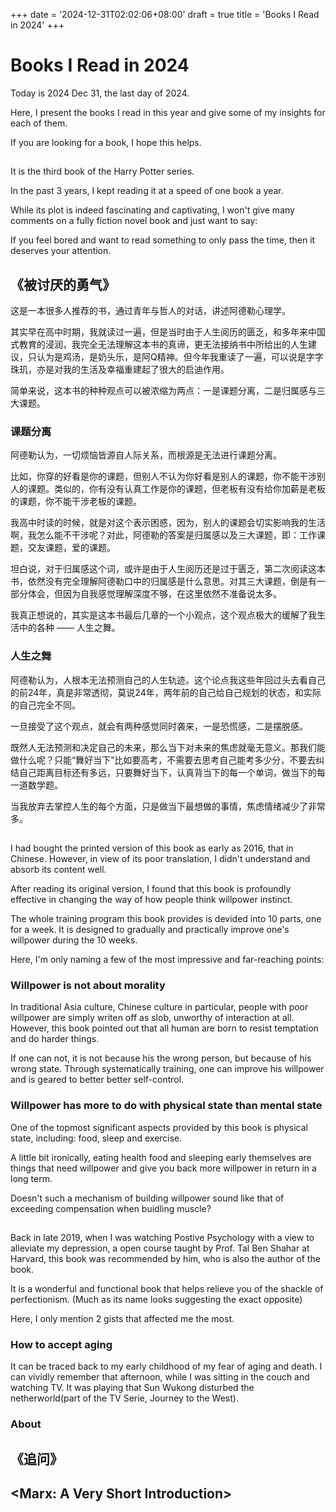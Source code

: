 +++
date = '2024-12-31T02:02:06+08:00'
draft = true
title = 'Books I Read in 2024'
+++
# Books I Read in 2024
Today is 2024 Dec 31, the last day of 2024. 

Here, I present the books I read in this year and give some of my insights for each of them.

If you are looking for a book, I hope this helps.

## <Harry Potter and the Prisoner of Azkaban>

It is the third book of the Harry Potter series.

In the past 3 years, I kept reading it at a speed of one book a year.

While its plot is indeed fascinating and captivating, I won't give many comments on a fully fiction novel book and just want to say:

If you feel bored and want to read something to only pass the time, then it deserves your attention.

## 《被讨厌的勇气》

这是一本很多人推荐的书，通过青年与哲人的对话，讲述阿德勒心理学。

其实早在高中时期，我就读过一遍，但是当时由于人生阅历的匮乏，和多年来中国式教育的浸润，我完全无法理解这本书的真谛，更无法接纳书中所给出的人生建议，只认为是鸡汤，是奶头乐，是阿Q精神。但今年我重读了一遍，可以说是字字珠玑，亦是对我的生活及幸福重建起了很大的启迪作用。

简单来说，这本书的种种观点可以被浓缩为两点：一是课题分离，二是归属感与三大课题。

### 课题分离

阿德勒认为，一切烦恼皆源自人际关系，而根源是无法进行课题分离。

比如，你穿的好看是你的课题，但别人不认为你好看是别人的课题，你不能干涉别人的课题。类似的，你有没有认真工作是你的课题，但老板有没有给你加薪是老板的课题，你不能干涉老板的课题。

我高中时读的时候，就是对这个表示困惑，因为，别人的课题会切实影响我的生活啊，我怎么能不干涉呢？对此，阿德勒的答案是归属感以及三大课题，即：工作课题，交友课题，爱的课题。

坦白说，对于归属感这个词，或许是由于人生阅历还是过于匮乏，第二次阅读这本书，依然没有完全理解阿德勒口中的归属感是什么意思。对其三大课题，倒是有一部分体会，但因为自我感觉理解深度不够，在这里依然不准备说太多。

我真正想说的，其实是这本书最后几章的一个小观点，这个观点极大的缓解了我生活中的各种 —— 人生之舞。

### 人生之舞

阿德勒认为，人根本无法预测自己的人生轨迹。这个论点我这些年回过头去看自己的前24年，真是非常透彻，莫说24年，两年前的自己给自己规划的状态，和实际的自己完全不同。

一旦接受了这个观点，就会有两种感觉同时袭来，一是恐慌感，二是摆脱感。

既然人无法预测和决定自己的未来，那么当下对未来的焦虑就毫无意义。那我们能做什么呢？只能“舞好当下”比如要高考，不需要去思考自己能考多少分，不要去纠结自己距离目标还有多远，只要舞好当下，认真背当下的每一个单词，做当下的每一道数学题。

当我放弃去掌控人生的每个方面，只是做当下最想做的事情，焦虑情绪减少了非常多。

## <The Willpower Instinct>

I had bought the printed version of this book as early as 2016, that in Chinese. However, in view of its poor translation, I didn't understand and absorb its content well.

After reading its original version, I found that this book is profoundly effective in changing the way of how people think willpower instinct. 

The whole training program this book provides is devided into 10 parts, one for a week. It is designed to gradually and practically improve one's willpower during the 10 weeks. 

Here, I'm only naming a few of the most impressive and far-reaching points:

### Willpower is not about morality

In traditional Asia culture, Chinese culture in particular, people with poor willpower are simply writen off as slob, unworthy of interaction at all. However, this book pointed out that all human are born to resist temptation and do harder things.

If one can not, it is not because his the wrong person, but because of his wrong state. Through systematically training, one can improve his willpower and is geared to better better self-control.

### Willpower has more to do with physical state than mental state

One of the topmost significant aspects provided by this book is physical state, including: food, sleep and exercise.

A little bit ironically, eating health food and sleeping early themselves are things that need willpower and give you back more willpower in return in a long term. 

Doesn't such a mechanism of building willpower sound like that of exceeding compensation when buidling muscle?

## <The Pursuit of Perfect>

Back in late 2019, when I was watching Postive Psychology with a view to alleviate my depression, a open course taught by Prof. Tal Ben Shahar at Harvard, this book was recommended by him, who is also the author of the book.

It is a wonderful and functional book that helps relieve you of the shackle of perfectionism. (Much as its name looks suggesting the exact opposite)

Here, I only mention 2 gists that affected me the most.

### How to accept aging

It can be traced back to my early childhood of my fear of aging and death. I can vividly remember that afternoon, while I was sitting in the couch and watching TV. It was playing that Sun Wukong disturbed the netherworld(part of the TV Serie, Journey to the West).



### About 

## 《追问》

## <Marx: A Very Short Introduction>
